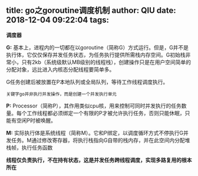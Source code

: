 title: go之goroutine调度机制
author: QIU
date: 2018-12-04 09:22:04
tags:
---
**调度器**

**G:** 基本上，进程内的一切都在以goroutine（简称G）方式运行。但是，G并不是执行体，它仅仅保存并发任务状态，为任务执行提供所需栈内存空间。G初始栈非常小，只有2kb（系统级默认MB级别的线程栈），创建操作只是在用户空间简单的分配对象，远比进入内核态分配线程要简单多。

G任务创建后被放置在P本地队列或全局队列，等待工作线程调度执行。

`关键字go并非执行并发操作，而是创建一个并发执行单元`

**P:** Processor（简称P），其作用类似cpu核，用来控制可同时并发执行的任务数量。每个工作线程都必须绑定一个有限的P才被允许执行任务，否则只能休眠，只能有空闲P时被唤醒。

**M:** 实际执行体是系统线程（简称M）。它和P绑定，以调度循环方式不停执行G并发任务。M通过修改寄存器，将执行栈指向G自带的栈内存，并在此空间内分配堆栈帧，执行任务函数

**线程仅负责执行，不在持有状态，这是并发任务跨线程调度，实现多路复用的根本所在**